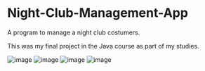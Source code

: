 # Night-Club-Management-App
A program to manage a night club costumers.

This was my final project in the Java course as part of my studies.

![image](https://user-images.githubusercontent.com/73390462/111964285-1e05fd00-8afd-11eb-8d02-867d6bdaab1f.png)
![image](https://user-images.githubusercontent.com/73390462/111964307-252d0b00-8afd-11eb-9475-7ae155f5e6c4.png)
![image](https://user-images.githubusercontent.com/73390462/111964336-2a8a5580-8afd-11eb-8109-fe39e2649bdb.png)
![image](https://user-images.githubusercontent.com/73390462/111964374-337b2700-8afd-11eb-8ce8-5654728349ad.png)
